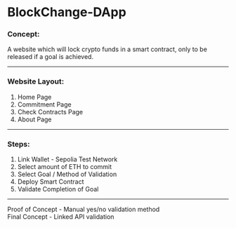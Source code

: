 # BlockChange-DApp

### Concept:  
A website which will lock crypto funds in a smart contract, only to be released if a goal is achieved.

---

### Website Layout:
1. Home Page
2. Commitment Page
3. Check Contracts Page
4. About Page

---

### Steps:
1. Link Wallet - Sepolia Test Network
2. Select amount of ETH to commit
3. Select Goal / Method of Validation
4. Deploy Smart Contract
5. Validate Completion of Goal

---  
  
Proof of Concept - Manual yes/no validation method  
Final Concept - Linked API validation